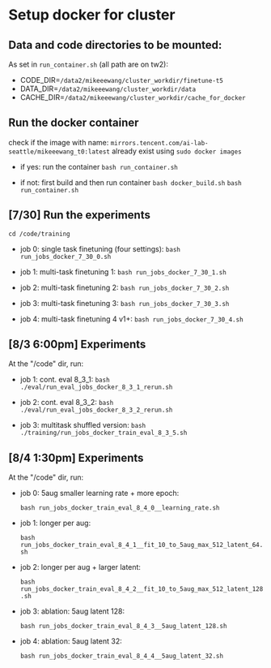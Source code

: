 # Setup docker for cluster

## Data and code directories to be mounted:
As set in `run_container.sh` (all path are on tw2):
- CODE_DIR=`/data2/mikeeewang/cluster_workdir/finetune-t5`
- DATA_DIR=`/data2/mikeeewang/cluster_workdir/data`
- CACHE_DIR=`/data2/mikeeewang/cluster_workdir/cache_for_docker`

## Run the docker container
check if the image with name: `mirrors.tencent.com/ai-lab-seattle/mikeeewang_t0:latest` already exist using `sudo docker images`

- if yes: run the container
    `bash run_container.sh`

- if not: first build and then run container
    `bash docker_build.sh`
    `bash run_container.sh`

## [7/30] Run the experiments

`cd /code/training`

- job 0: single task finetuning (four settings):
    `bash run_jobs_docker_7_30_0.sh`

- job 1: multi-task finetuning 1:
    `bash run_jobs_docker_7_30_1.sh`

- job 2: multi-task finetuning 2:
    `bash run_jobs_docker_7_30_2.sh`

- job 3: multi-task finetuning 3:
    `bash run_jobs_docker_7_30_3.sh`

- job 4: multi-task finetuning 4 v1+:
    `bash run_jobs_docker_7_30_4.sh`


## [8/3 6:00pm] Experiments
At the "/code" dir, run:

- job 1: cont. eval 8_3_1:
`bash ./eval/run_eval_jobs_docker_8_3_1_rerun.sh`

- job 2: cont. eval 8_3_2:
`bash ./eval/run_eval_jobs_docker_8_3_2_rerun.sh`

- job 3: multitask shuffled version:
`bash ./training/run_jobs_docker_train_eval_8_3_5.sh`


## [8/4 1:30pm] Experiments
At the "/code" dir, run:

- job 0: 5aug smaller learning rate + more epoch:

    `bash run_jobs_docker_train_eval_8_4_0__learning_rate.sh`

- job 1: longer per aug:

    `bash run_jobs_docker_train_eval_8_4_1__fit_10_to_5aug_max_512_latent_64.sh`

- job 2: longer per aug + larger latent:

    `bash run_jobs_docker_train_eval_8_4_2__fit_10_to_5aug_max_512_latent_128.sh`

- job 3: ablation: 5aug latent 128:

    `bash run_jobs_docker_train_eval_8_4_3__5aug_latent_128.sh`

- job 4: ablation: 5aug latent 32:

    `bash run_jobs_docker_train_eval_8_4_4__5aug_latent_32.sh`





